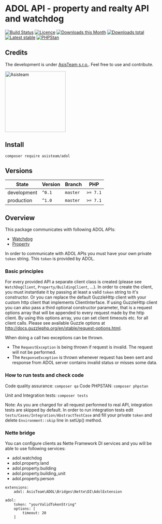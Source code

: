 # ADOL API - property and realty API and watchdog

[![Build Status](https://img.shields.io/travis/com/AsisTeam/adol.svg?style=flat-square)](https://travis-ci.com/AsisTeam/adol)
[![Licence](https://img.shields.io/packagist/l/AsisTeam/adol.svg?style=flat-square)](https://packagist.org/packages/AsisTeam/adol)
[![Downloads this Month](https://img.shields.io/packagist/dm/AsisTeam/adol.svg?style=flat-square)](https://packagist.org/packages/AsisTeam/adol)
[![Downloads total](https://img.shields.io/packagist/dt/AsisTeam/adol.svg?style=flat-square)](https://packagist.org/packages/AsisTeam/adol)
[![Latest stable](https://img.shields.io/packagist/v/AsisTeam/adol.svg?style=flat-square)](https://packagist.org/packages/AsisTeam/adol)
[![PHPStan](https://img.shields.io/badge/PHPStan-enabled-brightgreen.svg?style=flat)](https://github.com/phpstan/phpstan)

## Credits

The development is under [AsisTeam s.r.o.](https://www.asisteam.cz/).
Feel free to use and contribute.

<img src="https://www.asisteam.cz/img/logo.svg" width="200" alt="Asisteam" title="Asisteam"/>

## Install

```
composer require asisteam/adol
```

## Versions

| State       | Version | Branch   | PHP      |
|-------------|---------|----------|----------|
| development | `^0.1`  | `master` | `>= 7.1` |
| production  | `^1.0`  | `master` | `>= 7.1` |

## Overview

This package communicates with following ADOL APIs:
- [Watchdog](https://github.com/AsisTeam/adol/blob/master/.docs/watchdog.md)
- [Property](https://github.com/AsisTeam/adol/blob/master/.docs/property.md)

In order to communicate with ADOL APIs you must have your own private `token` string. This `token` is provided by ADOL.

### Basic principles

For every provided API a separate client class is created (please see `WatchDogClient`, `Property/BuildingClient`, ...).
In order to create the client, you must instantiate it by passing at least a valid `token` string to it's constructor.
Or you can replace the default GuzzleHttp client with your custom http client that implements ClientInterface.
If using GuzzleHttp client you can also pass a third optional constructor parameter, that is a request options array that will be appended to every request made by the http client.
By using this options array, you can set client timeouts etc. for all client calls. Please see available Guzzle options at http://docs.guzzlephp.org/en/stable/request-options.html.

When doing a call two exceptions can be thrown.

- The `RequestException` is being thrown if request is invalid. The request will not be performed.
- The `ResponseException` is thrown whenever request has been sent and response from ADOL server contains invalid status or misses some data.

### How to run tests and check code

Code quality assurance: `composer qa`
Code PHPSTAN: `composer phpstan`

Unit and Integration tests: `composer tests`

Note: As you are charged for all request performed to real API, integration tests are skipped by default. In order to run integration tests edit `tests/Cases/Integration/AbstractTestCase`
and fill your private `token` and delete `Environment::skip` line in setUp() method.
 

### Nette bridge

You can configure clients as Nette Framework DI services and you will be able to use following services:

- adol.watchdog
- adol.property.land
- adol.property.building
- adol.property.building_unit
- adol.property.person

```
extensions:
    adol: AsisTeam\ADOL\Bridges\Nette\DI\AdolExtension
    
adol:
    token: "yourValidTokenString"
    options: [
        timeout: 20 
    ]
```
